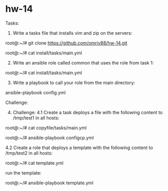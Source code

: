 # hw-14

Tasks:


1. Write a tasks file that installs vim and zip on the servers:

root@:~/# git clone https://github.com/omriv88/hw-14.git

root@:~/# cat install/tasks/main.yml


2. Write an ansible role called common that uses the role from task 1:

root@:~/# cat install/tasks/main.yml


3. Write a playbook to call your role from the main directory:

ansible-playbook config.yml





Challenge:


4. Challenge:
4.1 Create a task deploys a file with the following content to /tmp/test1 in all hosts:

root@:~/# cat copyfile/tasks/main.yml

root@:~/# ansible-playbook configcp.yml


4.2 Create a role that deploys a template with the following content to /tmp/test2 in all hosts:

root@:~/# cat template.yml

run the template:

root@:~/# ansible-playbook template.yml

  
